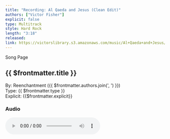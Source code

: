 ```yaml
---
title: "Recording: Al Qaeda and Jesus (Clean Edit)"
authors: ["Victor Fisher"]
explicit: false
type: Multitrack  
style: Hard Rock
length: "3:18"
released:
link: https://victorslibrary.s3.amazonaws.com/music/Al+Qaeda+and+Jesus/Al+Qaeda+and+Jesus+(Clean+Edit).mp3
---
```


<g-link to="/song/al-qaeda-and-jesus">Song Page</g-link>

## {{ $frontmatter.title }}

By: <g-link to="/band/reenchantment">Reenchantment</g-link> ({{ $frontmatter.authors.join(', ') }})  
Type: {{ $frontmatter.type }}  
Explicit: {{$frontmatter.explicit}}

### Audio

<audio controls controlsList="nodownload">
  <source :src="$frontmatter.link" type="audio/mpeg">
Your browser does not support the audio element.
</audio>
